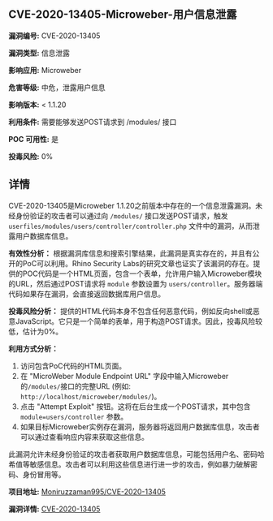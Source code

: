## CVE-2020-13405-Microweber-用户信息泄露

**漏洞编号:** CVE-2020-13405

**漏洞类型:** 信息泄露

**影响应用:** Microweber

**危害等级:** 中危，泄露用户信息

**影响版本:** < 1.1.20

**利用条件:** 需要能够发送POST请求到 /modules/ 接口

**POC 可用性:** 是

**投毒风险:** 0%

## 详情

CVE-2020-13405是Microweber 1.1.20之前版本中存在的一个信息泄露漏洞。未经身份验证的攻击者可以通过向 `/modules/` 接口发送POST请求，触发 `userfiles/modules/users/controller/controller.php` 文件中的漏洞，从而泄露用户数据库信息。

**有效性分析：**
根据漏洞库信息和搜索引擎结果，此漏洞是真实存在的，并且有公开的PoC可以利用。Rhino Security Labs的研究文章也证实了该漏洞的存在。提供的POC代码是一个HTML页面，包含一个表单，允许用户输入Microweber模块的URL，然后通过POST请求将 `module` 参数设置为 `users/controller`。服务器端代码如果存在漏洞，会直接返回数据库用户信息。

**投毒风险分析：**
提供的HTML代码本身不包含任何恶意代码，例如反向shell或恶意JavaScript。它只是一个简单的表单，用于构造POST请求。因此，投毒风险较低，估计为0%。

**利用方式分析：**
1.  访问包含PoC代码的HTML页面。
2.  在 "MicroWeber Module Endpoint URL" 字段中输入Microweber的`/modules/`接口的完整URL (例如: `http://localhost/microweber/modules/`)。
3.  点击 "Attempt Exploit" 按钮。这将在后台生成一个POST请求，其中包含 `module=users/controller` 参数。
4.  如果目标Microweber实例存在漏洞，服务器将返回用户数据库信息，攻击者可以通过查看响应内容来获取这些信息。

此漏洞允许未经身份验证的攻击者获取用户数据库信息，可能包括用户名、密码哈希值等敏感信息。攻击者可以利用这些信息进行进一步的攻击，例如暴力破解密码、身份冒用等。

**项目地址:** [Moniruzzaman995/CVE-2020-13405](https://github.com/Moniruzzaman995/CVE-2020-13405)

**漏洞详情:** [CVE-2020-13405](https://nvd.nist.gov/vuln/detail/CVE-2020-13405)